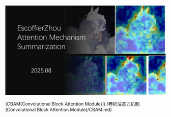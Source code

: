 ![image-20250722204854288](./assets/image-20250722204854288.png)

[CBAM(Convolutional Block Attention Module)](./卷积注意力机制(Convolutional Block Attention Module)/CBAM.md)
